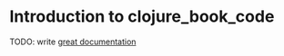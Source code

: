 # Introduction to clojure_book_code

TODO: write [great documentation](http://jacobian.org/writing/what-to-write/)
